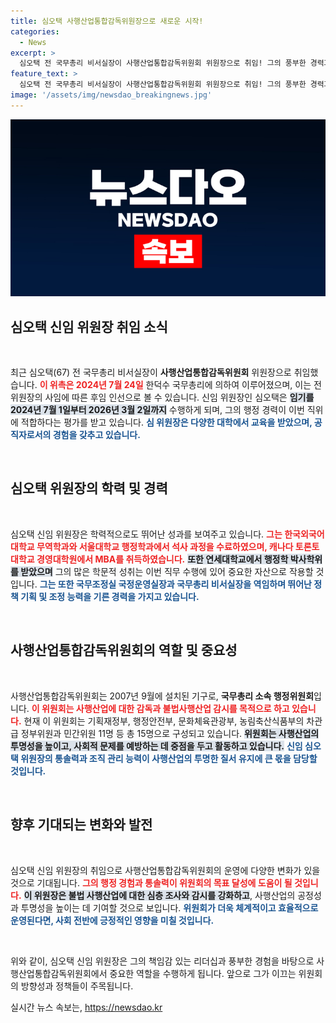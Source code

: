 ```yaml
---
title: 심오택 사행산업통합감독위원장으로 새로운 시작!
categories:
  - News
excerpt: >
  심오택 전 국무총리 비서실장이 사행산업통합감독위원회 위원장으로 취임! 그의 풍부한 경력과 조직관리 능력이 사행산업의 미래를 바꿀까? 클릭해 확인해보세요!
feature_text: >
  심오택 전 국무총리 비서실장이 사행산업통합감독위원회 위원장으로 취임! 그의 풍부한 경력과 조직관리 능력이 사행산업의 미래를 바꿀까? 클릭해 확인해보세요!
image: '/assets/img/newsdao_breakingnews.jpg'
---
```


<p><img src="/assets/img/newsdao_breakingnews.jpg" alt="cryptoinkorea 속보" /></p>

<h2 data-ke-size="size26">심오택 신임 위원장 취임 소식</h2>

<p data-ke-size="size16">&nbsp;</p>

<p>최근 심오택(67) 전 국무총리 비서실장이 <b>사행산업통합감독위원회</b> 위원장으로 취임했습니다. <b><span style="color: #ee2323;">이 위촉은 2024년 7월 24일</span></b> 한덕수 국무총리에 의하여 이루어졌으며, 이는 전 위원장의 사임에 따른 후임 인선으로 볼 수 있습니다. 신임 위원장인 심오택은 <b><span style="background-color: #21538527;">임기를 2024년 7월 1일부터 2026년 3월 2일까지</span></b> 수행하게 되며, 그의 행정 경력이 이번 직위에 적합하다는 평가를 받고 있습니다. <b><span style="color: #1a5490;">심 위원장은 다양한 대학에서 교육을 받았으며, 공직자로서의 경험을 갖추고 있습니다.</span></b></p></p>

<p data-ke-size="size16">&nbsp;</p>

<h2 data-ke-size="size26">심오택 위원장의 학력 및 경력</h2>

<p data-ke-size="size16">&nbsp;</p>

<p>심오택 신임 위원장은 학력적으로도 뛰어난 성과를 보여주고 있습니다. <b><span style="color: #ee2323;">그는 한국외국어대학교 무역학과와 서울대학교 행정학과에서 석사 과정을 수료하였으며, 캐나다 토론토 대학교 경영대학원에서 MBA를 취득하였습니다.</span></b> <b><span style="background-color: #21538527;">또한 연세대학교에서 행정학 박사학위를 받았으며</span></b> 그의 많은 학문적 성취는 이번 직무 수행에 있어 중요한 자산으로 작용할 것입니다. <b><span style="color: #1a5490;">그는 또한 국무조정실 국정운영실장과 국무총리 비서실장을 역임하며 뛰어난 정책 기획 및 조정 능력을 기른 경력을 가지고 있습니다.</span></b></p></p>

<p data-ke-size="size16">&nbsp;</p>

<h2 data-ke-size="size26">사행산업통합감독위원회의 역할 및 중요성</h2>

<p data-ke-size="size16">&nbsp;</p>

<p>사행산업통합감독위원회는 2007년 9월에 설치된 기구로, <b>국무총리 소속 행정위원회</b>입니다. <b><span style="color: #ee2323;">이 위원회는 사행산업에 대한 감독과 불법사행산업 감시를 목적으로 하고 있습니다.</span></b> 현재 이 위원회는 기획재정부, 행정안전부, 문화체육관광부, 농림축산식품부의 차관급 정부위원과 민간위원 11명 등 총 15명으로 구성되고 있습니다. <b><span style="background-color: #21538527;">위원회는 사행산업의 투명성을 높이고, 사회적 문제를 예방하는 데 중점을 두고 활동하고 있습니다.</span></b> <b><span style="color: #1a5490;">신임 심오택 위원장의 통솔력과 조직 관리 능력이 사행산업의 투명한 질서 유지에 큰 몫을 담당할 것입니다.</span></b></p></p>

<p data-ke-size="size16">&nbsp;</p>

<h2 data-ke-size="size26">향후 기대되는 변화와 발전</h2>

<p data-ke-size="size16">&nbsp;</p>

<p>심오택 신임 위원장의 취임으로 사행산업통합감독위원회의 운영에 다양한 변화가 있을 것으로 기대됩니다. <b><span style="color: #ee2323;">그의 행정 경험과 통솔력이 위원회의 목표 달성에 도움이 될 것입니다.</span></b> <b><span style="background-color: #21538527;">이 위원장은 불법 사행산업에 대한 심층 조사와 감시를 강화하고</span></b>, 사행산업의 공정성과 투명성을 높이는 데 기여할 것으로 보입니다. <b><span style="color: #1a5490;">위원회가 더욱 체계적이고 효율적으로 운영된다면, 사회 전반에 긍정적인 영향을 미칠 것입니다.</span></b></p></p>

<p data-ke-size="size16">&nbsp;</p>

<p>위와 같이, 심오택 신임 위원장은 그의 책임감 있는 리더십과 풍부한 경험을 바탕으로 사행산업통합감독위원회에서 중요한 역할을 수행하게 됩니다. 앞으로 그가 이끄는 위원회의 방향성과 정책들이 주목됩니다.</p>
실시간 뉴스 속보는, <a href="https://newsdao.kr" rel="dofollow">https://newsdao.kr</a>



